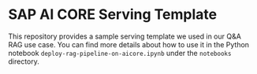 # SAP AI CORE Serving Template

This repository provides a sample serving template we used in our Q&A RAG use case. You can find more details about how to use it in the Python notebook `deploy-rag-pipeline-on-aicore.ipynb` under the `notebooks` directory.
